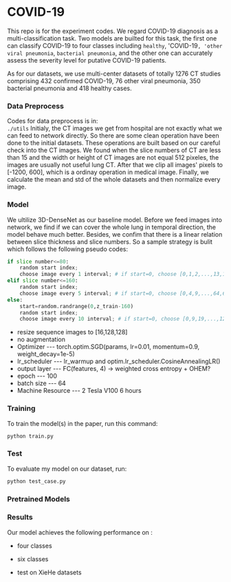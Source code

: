 # COVID-19
This repo is for the experiment codes.
We regard COVID-19 diagnosis as a multi-classification task. Two models are builted for this task, the first one can classify COVID-19 to four classes including `healthy`, 'COVID-19`, 'other viral pneumonia`, `bacterial pneumonia`, and the other one can accurately assess the severity level for putative COVID-19 patients.   

As for our datasets, we use multi-center datasets of totally 1276 CT studies comprising 432 confirmed COVID-19, 76 other viral pneumonia, 350 bacterial pneumonia and 418 healthy cases. 



### Data Preprocess
Codes for data preprocess is in:  
`./utils`
Initialy, the CT images we get from hospital are not exactly what we can feed to network directly. So there are some clean operation have been done to the initial datasets. These operations are built based on our careful check into the CT images. We found when the slice numbers of CT are less than 15 and the width or height of CT images are not equal 512 pixeles, the images are usually not useful lung CT. After that we clip all images' pixels to [-1200, 600], which is a ordinay operation in medical image. Finally, we calculate the mean and std of the whole datasets and then normalize every image.    


### Model  
We ultilize 3D-DenseNet as our baseline model. Before we feed images into network, we find if we can cover the whole lung in temporal direction, the model behave much better. Besides, we confim that there is a linear relation between slice thickness and slice numbers. So a sample strategy is bulit which follows the following pseudo codes:  
```python
if slice number<=80:
    random start index;
    choose image every 1 interval; # if start=0, choose [0,1,2,...,13,14,15]
elif slice number<=160:
    random start index;
    choose image every 5 interval; # if start=0, choose [0,4,9,...,64,69,74]
else:
    start=random.randrange(0,z_train-160)
    random start index;
    choose image every 10 interval; # if start=0, choose [0,9,19,...,129,139,149] 
```
- resize sequence images to [16,128,128]
- no augmentation
- Optimizer --- torch.optim.SGD(params, lr=0.01, momentum=0.9, weight_decay=1e-5)
- lr_scheduler --- lr_warmup and optim.lr_scheduler.CosineAnnealingLR()
- output layer --- FC(features, 4) -> weighted cross entropy + OHEM?
- epoch --- 100
- batch size --- 64
- Machine Resource --- 2 Tesla V100 6 hours  


### Training  
To train the model(s) in the paper, run this command:
```sh
python train.py
```


### Test
To evaluate my model on our dataset, run:
```sh
python test_case.py
```


### Pretrained Models


### Results
Our model achieves the following performance on :

- four classes  


- six classes


- test on XieHe datasets









